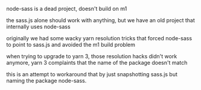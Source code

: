 node-sass is a dead project, doesn't build on m1

the sass.js alone should work with anything, but we have an old project that internally uses node-sass

originally we had some wacky yarn resolution tricks that forced node-sass to point to sass.js and avoided the m1 build problem

when trying to upgrade to yarn 3, those resolution hacks didn't work anymore, yarn 3 complaints that the name of the package doesn't match

this is an attempt to workaround that by just snapshotting sass.js but naming the package node-sass.
